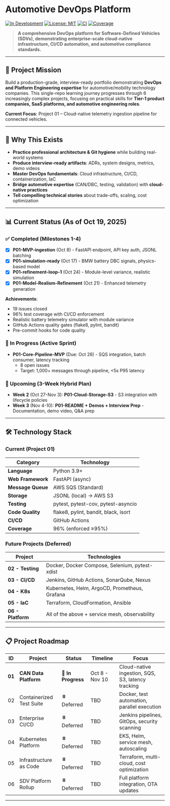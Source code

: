 # Automotive DevOps Platform

[![In Development](https://img.shields.io/badge/status-in%20development-yellow)](https://github.com/abhisheksinghautomotive/automotive-devops-platform)
[![License: MIT](https://img.shields.io/badge/License-MIT-blue.svg)](LICENSE)
[![CI](https://github.com/abhisheksinghautomotive/automotive-devops-platform/workflows/Code%20Quality%20Gate%20&%20Coverage%20Enforcement/badge.svg)](https://github.com/abhisheksinghautomotive/automotive-devops-platform/actions)
[![Coverage](https://img.shields.io/badge/coverage-96%25-brightgreen)](https://github.com/abhisheksinghautomotive/automotive-devops-platform)

> **A comprehensive DevOps platform for Software-Defined Vehicles (SDVs), demonstrating enterprise-scale cloud-native infrastructure, CI/CD automation, and automotive compliance standards.**

---

## 🎯 Project Mission

Build a production-grade, interview-ready portfolio demonstrating **DevOps and Platform Engineering expertise** for automotive/mobility technology companies. This single-repo learning journey progresses through 6 increasingly complex projects, focusing on practical skills for **Tier-1 product companies, SaaS platforms, and automotive engineering roles**.

**Current Focus**: Project 01 – Cloud-native telemetry ingestion pipeline for connected vehicles.

---

## 🚀 Why This Exists

- **Practice professional architecture & Git hygiene** while building real-world systems
- **Produce interview-ready artifacts**: ADRs, system designs, metrics, demo videos
- **Master DevOps fundamentals**: Cloud infrastructure, CI/CD, containerization, IaC
- **Bridge automotive expertise** (CAN/DBC, testing, validation) with **cloud-native practices**
- **Tell compelling technical stories** about trade-offs, scaling, cost optimization

---

## 📊 Current Status (As of Oct 19, 2025)

### ✅ Completed (Milestones 1-4)
- [x] **P01-MVP-ingestion** (Oct 8) - FastAPI endpoint, API key auth, JSONL batching
- [x] **P01-simulation-ready** (Oct 17) - BMW battery DBC signals, physics-based model
- [x] **P01-refinement-loop-1** (Oct 24) - Module-level variance, realistic simulation
- [x] **P01-Model-Realism-Refinement** (Oct 21) - Enhanced telemetry generation

**Achievements**:
- 19 issues closed
- 96% test coverage with CI/CD enforcement
- Realistic battery telemetry simulator with module variance
- GitHub Actions quality gates (flake8, pylint, bandit)
- Pre-commit hooks for code quality

### 🔄 In Progress (Active Sprint)
- **P01-Core-Pipeline-MVP** (Due: Oct 26) - SQS integration, batch consumer, latency tracking
  - 8 open issues
  - Target: 1,000+ messages through pipeline, <5s P95 latency

### 📅 Upcoming (3-Week Hybrid Plan)
- **Week 2** (Oct 27-Nov 3): **P01-Cloud-Storage-S3** - S3 integration with lifecycle policies
- **Week 3** (Nov 4-10): **P01-README + Demos + Interview Prep** - Documentation, demo video, Q&A prep

---

## 🛠️ Technology Stack

### Current (Project 01)
| Category | Technology |
|----------|------------|
| **Language** | Python 3.9+ |
| **Web Framework** | FastAPI (async) |
| **Message Queue** | AWS SQS (Standard) |
| **Storage** | JSONL (local) → AWS S3 |
| **Testing** | pytest, pytest-cov, pytest-asyncio |
| **Code Quality** | flake8, pylint, bandit, black, isort |
| **CI/CD** | GitHub Actions |
| **Coverage** | 96% (enforced ≥95%) |

### Future Projects (Deferred)
| Project | Technologies |
|---------|-------------|
| **02 - Testing** | Docker, Docker Compose, Selenium, pytest-xdist |
| **03 - CI/CD** | Jenkins, GitHub Actions, SonarQube, Nexus |
| **04 - K8s** | Kubernetes, Helm, ArgoCD, Prometheus, Grafana |
| **05 - IaC** | Terraform, CloudFormation, Ansible |
| **06 - Platform** | All of the above + service mesh, observability |

---

## 📋 Project Roadmap

| ID | Project | Status | Timeline | Focus |
|----|---------|--------|----------|-------|
| **01** | **CAN Data Platform** | 🔄 **In Progress** | Oct 8 - Nov 10 | Cloud-native ingestion, SQS, S3, latency tracking |
| 02 | Containerized Test Suite | ⏸️ Deferred | TBD | Docker, test automation, parallel execution |
| 03 | Enterprise CI/CD | ⏸️ Deferred | TBD | Jenkins pipelines, GitOps, security scanning |
| 04 | Kubernetes Platform | ⏸️ Deferred | TBD | EKS, Helm, service mesh, autoscaling |
| 05 | Infrastructure as Code | ⏸️ Deferred | TBD | Terraform, multi-cloud, cost optimization |
| 06 | SDV Platform Rollup | ⏸️ Deferred | TBD | Full platform integration, OTA updates |

---